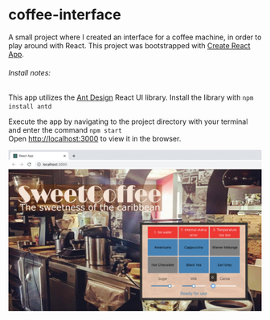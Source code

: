 # coffee-interface
A small project where I created an interface for a coffee machine, in order to play around with React.
This project was bootstrapped with [Create React App](https://github.com/facebook/create-react-app).

###### Install notes:
This app utilizes the [Ant Design](https://www.npmjs.com/package/antd) React UI library.
Install the library with `npm install antd`

Execute the app by navigating to the project directory with your terminal and enter the command `npm start`<br>
Open [http://localhost:3000](http://localhost:3000) to view it in the browser.

<img src="screenshot.png"/>
